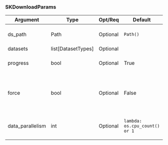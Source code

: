 ### SKDownloadParams

| Argument | Type | Opt/Req | Default | Description |
| --- | --- | --- | --- | --- |
| ds_path | Path | Optional | `Path()` | Dataset root directory |
| datasets | list[DatasetTypes] | Optional |  | Datasets |
| progress | bool | Optional | True | Display progress bar |
| force | bool | Optional | False | Force download dataset- overriding existing files |
| data_parallelism | int | Optional | `lambda: os.cpu_count() or 1` | # of data loaders running in parallel |
